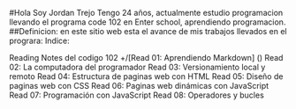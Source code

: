 #Hola Soy Jordan Trejo Tengo 24 años, actualmente estudio programacion llevando el programa code 102 en Enter school, aprendiendo programacion. ##Definicion: en este sitio web esta el avance de mis trabajos llevados en el prograra: Indice:

Reading Notes del codigo 102
+/[Read 01: Aprendiendo Markdown] ()
Read 02: La computadora del programador
Read 03: Versionamiento local y remoto
Read 04: Estructura de paginas web con HTML
Read 05: Diseño de paginas web con CSS
Read 06: Paginas web dinámicas con JavaScript
Read 07: Programación con JavaScript
Read 08: Operadores y bucles

